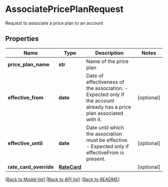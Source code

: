 # AssociatePricePlanRequest

Request to associate a price plan to an account

## Properties
Name | Type | Description | Notes
------------ | ------------- | ------------- | -------------
**price_plan_name** | **str** | Name of the price plan | 
**effective_from** | **date** | Date of effectiveness of the association. - Expected only if the account already has a price plan associated with it.  | [optional] 
**effective_until** | **date** | Date until which the association must be effective. - Expected only if effectiveFrom is present.  | [optional] 
**rate_card_override** | [**RateCard**](RateCard.md) |  | [optional] 

[[Back to Model list]](../README.md#documentation-for-models) [[Back to API list]](../README.md#documentation-for-api-endpoints) [[Back to README]](../README.md)



